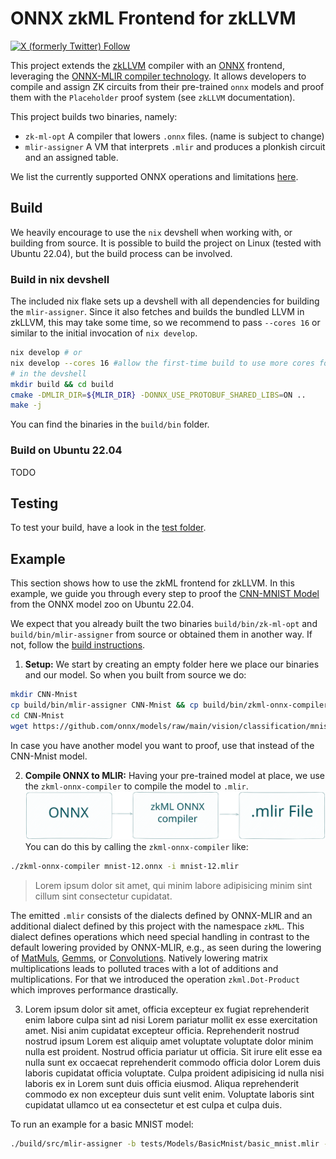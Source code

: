 # ONNX zkML Frontend for zkLLVM

[![X (formerly Twitter) Follow](https://img.shields.io/twitter/follow/TACEO_IO)](https://twitter.com/TACEO_IO)

This project extends the [zkLLVM](https://github.com/NilFoundation/zkLLVM)
compiler with an [ONNX](https://github.com/onnx/onnx#readme) frontend,
leveraging the
[ONNX-MLIR compiler technology](https://github.com/onnx/onnx-mlir). It allows
developers to compile and assign ZK circuits from their pre-trained `onnx`
models and proof them with the `Placeholder` proof system (see `zkLLVM`
documentation).

This project builds two binaries, namely:

- `zk-ml-opt` A compiler that lowers `.onnx` files. (name is subject to change)
- `mlir-assigner` A VM that interprets `.mlir` and produces a plonkish circuit
  and an assigned table.

We list the currently supported ONNX operations and limitations
[here](mlir-assigner/tests/README.md).

## Build

We heavily encourage to use the `nix` devshell when working with, or building
from source. It is possible to build the project on Linux (tested with Ubuntu
22.04), but the build process can be involved.

### Build in nix devshell

The included nix flake sets up a devshell with all dependencies for building the
`mlir-assigner`. Since it also fetches and builds the bundled LLVM in zkLLVM,
this may take some time, so we recommend to pass `--cores 16` or similar to the
initial invocation of `nix develop`.

```bash
nix develop # or
nix develop --cores 16 #allow the first-time build to use more cores for building the deps
# in the devshell
mkdir build && cd build
cmake -DMLIR_DIR=${MLIR_DIR} -DONNX_USE_PROTOBUF_SHARED_LIBS=ON ..
make -j
```

You can find the binaries in the `build/bin` folder.

### Build on Ubuntu 22.04

TODO

## Testing

To test your build, have a look in the [test folder](mlir-assigner/tests).

## Example

This section shows how to use the zkML frontend for zkLLVM. In this example, we
guide you through every step to proof the
[CNN-MNIST Model](https://github.com/onnx/models/tree/main/vision/classification/mnist)
from the ONNX model zoo on Ubuntu 22.04.

We expect that you already built the two binaries `build/bin/zk-ml-opt` and
`build/bin/mlir-assigner` from source or obtained them in another way. If not,
follow the [build instructions](#build).

1. **Setup:** We start by creating an empty folder here we place our binaries
   and our model. So when you built from source we do:

```bash
mkdir CNN-Mnist
cp build/bin/mlir-assigner CNN-Mnist && cp build/bin/zkml-onnx-compiler CNN-Mnist
cd CNN-Mnist
wget https://github.com/onnx/models/raw/main/vision/classification/mnist/model/mnist-12.onnx
```

In case you have another model you want to proof, use that instead of the
CNN-Mnist model.

2. **Compile ONNX to MLIR:** Having your pre-trained model at place, we use the
   `zkml-onnx-compiler` to compile the model to `.mlir`.
![compile](docs/pics/GitHubReadMeStep2.svg)
You can do this by calling the `zkml-onnx-compiler` like:

```bash
./zkml-onnx-compiler mnist-12.onnx -i mnist-12.mlir
```
> Lorem ipsum dolor sit amet, qui minim labore adipisicing minim sint cillum sint consectetur cupidatat.

The emitted `.mlir` consists of the dialects defined by ONNX-MLIR and an
additional dialect defined by this project with the namespace `zkML`. This
dialect defines operations which need special handling in contrast to the
default lowering provided by ONNX-MLIR, e.g., as seen during the lowering of
[MatMuls](https://github.com/onnx/onnx/blob/main/docs/Operators.md#MatMul),
[Gemms](https://github.com/onnx/onnx/blob/main/docs/Operators.md#Gemm), or
[Convolutions](https://github.com/onnx/onnx/blob/main/docs/Operators.md#Conv).
Natively lowering matrix multiplications leads to polluted traces with a lot of
additions and multiplications. For that we introduced the operation
`zkml.Dot-Product` which improves performance drastically.


3. Lorem ipsum dolor sit amet, officia excepteur ex fugiat reprehenderit enim
   labore culpa sint ad nisi Lorem pariatur mollit ex esse exercitation amet.
   Nisi anim cupidatat excepteur officia. Reprehenderit nostrud nostrud ipsum
   Lorem est aliquip amet voluptate voluptate dolor minim nulla est proident.
   Nostrud officia pariatur ut officia. Sit irure elit esse ea nulla sunt ex
   occaecat reprehenderit commodo officia dolor Lorem duis laboris cupidatat
   officia voluptate. Culpa proident adipisicing id nulla nisi laboris ex in
   Lorem sunt duis officia eiusmod. Aliqua reprehenderit commodo ex non
   excepteur duis sunt velit enim. Voluptate laboris sint cupidatat ullamco ut
   ea consectetur et est culpa et culpa duis.

To run an example for a basic MNIST model:

```bash
./build/src/mlir-assigner -b tests/Models/BasicMnist/basic_mnist.mlir -i tests/Models/BasicMnist/basic_mnist.json -e pallas -c circuit -t table --print_circuit_output --check
```
